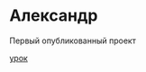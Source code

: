 

# Александр
Первый опубликованный проект

[урок](https://alex2102.github.io/lesson/ "Опубликованный проект")
